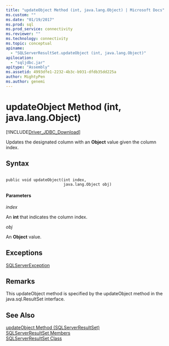 ```yaml
---
title: "updateObject Method (int, java.lang.Object) | Microsoft Docs"
ms.custom: ""
ms.date: "01/19/2017"
ms.prod: sql
ms.prod_service: connectivity
ms.reviewer: ""
ms.technology: connectivity
ms.topic: conceptual
apiname: 
  - "SQLServerResultSet.updateObject (int, java.lang.Object)"
apilocation: 
  - "sqljdbc.jar"
apitype: "Assembly"
ms.assetid: 4993dfe1-2232-4b3c-b931-dfdb35dd225a
author: MightyPen
ms.author: genemi
---
```

# updateObject Method (int, java.lang.Object)
[!INCLUDE[Driver_JDBC_Download](../../../includes/driver_jdbc_download.md)]

  Updates the designated column with an **Object** value given the column index.  
  
## Syntax  
  
```  
  
public void updateObject(int index,  
                         java.lang.Object obj)  
```  
  
#### Parameters  
 *index*  
  
 An **int** that indicates the column index.  
  
 *obj*  
  
 An **Object** value.  
  
## Exceptions  
 [SQLServerException](../../../connect/jdbc/reference/sqlserverexception-class.md)  
  
## Remarks  
 This updateObject method is specified by the updateObject method in the java.sql.ResultSet interface.  
  
## See Also  
 [updateObject Method &#40;SQLServerResultSet&#41;](../../../connect/jdbc/reference/updateobject-method-sqlserverresultset.md)   
 [SQLServerResultSet Members](../../../connect/jdbc/reference/sqlserverresultset-members.md)   
 [SQLServerResultSet Class](../../../connect/jdbc/reference/sqlserverresultset-class.md)  
  
  
